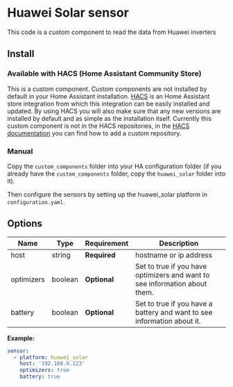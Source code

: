 # Huawei Solar sensor
This code is a custom component to read the data from Huawei inverters

## Install

### Available with HACS (Home Assistant Community Store)
This is a custom component. Custom components are not installed by default in your Home Assistant installation. [HACS](https://github.com/custom-components/hacs) is an Home Assistant store integration from which this integration can be easily installed and updated. By using HACS you will also make sure that any new versions are installed by default and as simple as the installation itself.
Currently this custom component is not in the HACS repositories, in the [HACS documentation](https://hacs.xyz/docs/faq/custom_repositories/) you can find how to add a custom repository.

### Manual
Copy the `custom_components` folder into your HA configuration folder (if you already have the `custom_components` folder, copy the `huawei_solar` folder into it).

Then configure the sensors by setting up the huawei_solar platform in `configuration.yaml`.

## Options

| Name | Type | Requirement | Description
| ---- | ---- | ------- | -----------
| host | string | **Required** | hostname or ip address
| optimizers | boolean | **Optional** | Set to true if you have optimizers and want to see information about them.
| battery | boolean | **Optional** | Set to true if you have a battery and want to see information about it.

**Example:**

```yaml
sensor:
  - platform: huawei_solar   
    host: '192.168.0.123'
    optimizers: true
    battery: true
```
